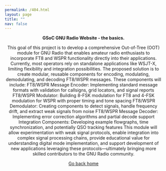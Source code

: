 ```yaml
---
permalink: /404.html
layout: page
title: ""
nav: false
---
```

<style type="text/css" media="screen">
  .container {
    margin: 10px auto;
    max-width: 600px;
    text-align: center;
  }
  h1 {
    margin: 30px 0;
    font-size: 4em;
    line-height: 1;
    letter-spacing: -1px;
  }
</style>
<div class="container">
  <p><strong>GSoC GNU Radio Website - the basics.</strong></p>
  <p>This goal of this project is to develop a comprehensive Out-of-Tree (OOT) module for GNU Radio that enables amateur radio enthusiasts to incorporate FT8 and WSPR functionality directly into their applications. Currently, most operators rely on standalone applications like WSJT-X, limiting flexibility and integration possibilities. The proposed solution is to create modular, reusable components for encoding, modulating, demodulating, and decoding FT8/WSPR messages. These components will include: FT8/WSPR Message Encoder: Implementing standard message formats with validation for callsigns, grid locators, and signal reports FT8/WSPR Modulator: Building 8-FSK modulation for FT8 and 4-FSK modulation for WSPR with proper timing and tone spacing FT8/WSPR Demodulator: Creating components to detect signals, handle frequency drift, and extract weak signals from noise FT8/WSPR Message Decoder: Implementing error correction algorithms and partial decode support Integration Components: Developing example flowgraphs, time synchronization, and potentially QSO tracking features This module will allow experimentation with weak signal protocols, enable integration into complex signal processing chains, provide educational value for understanding digital mode implementation, and support development of new applications leveraging these protocols—ultimately bringing more skilled contributors to the GNU Radio community. </p>
  <p><a href="{{ "/" | relative_url }}">Go back home</a></p>
</div>
